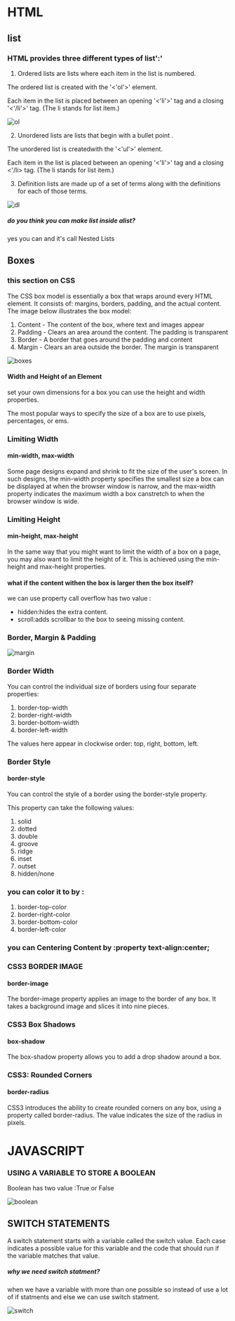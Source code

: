 # HTML

## list

### HTML provides three different types of list':'

1. Ordered lists are lists where each item in the list is numbered.

The ordered list is created with the '<'ol'>' element.

Each item in the list is placed between an opening '<'li'>' tag and a closing '<'/li'>' tag. (The li stands for list item.)

![ol](imagesclass03/ol.png)

2. Unordered lists are lists that begin with a bullet point .


The unordered list is createdwith the '<'ul'>' element.

Each item in the list is placed between an opening '<'li'>' tag and a closing <'/li> tag. (The li stands for list item.)

3. Definition lists are made up of a set of terms along with the definitions for each of those terms.

![dl](imagesclass03/dl.png)

##### do you think you can make list inside alist?
yes you can and it's call Nested Lists


## Boxes

### this section on CSS

The CSS box model is essentially a box that wraps around every HTML element. It consists of: margins, borders, padding, and the actual content. The image below illustrates the box model:

1. Content - The content of the box, where text and images appear
2. Padding - Clears an area around the content. The padding is transparent
3. Border - A border that goes around the padding and content
4. Margin - Clears an area outside the border. The margin is transparent

![boxes](imagesclass03/boxes.png)

#### Width and Height of an Element

set your own dimensions for a box you can use the height and width properties.

The most popular ways to specify the size of a box are to use pixels, percentages, or ems.

### Limiting Width
#### min-width, max-width
Some page designs expand and shrink to fit the size of the user's screen. In such designs, the min-width property specifies the smallest size a box can be displayed at when the browser window is narrow, and the max-width property indicates the maximum width a box canstretch to when the browser window is wide.


### Limiting Height
#### min-height, max-height
In the same way that you might want to limit the width of a box on a page, you may also want to limit the height of it. This is achieved using the min-height and max-height properties.

#### what if the content withen the box is larger then the box itself?

we can use property call overflow has two value :
* hidden:hides the extra content. 
* scroll:adds scrollbar to the box to seeing missing content.

### Border, Margin & Padding

![margin](imagesclass03/margin.png)

### Border Width
You can control the individual size of borders using four separate properties:
1. border-top-width
2. border-right-width
3. border-bottom-width
4. border-left-width

The values here appear in clockwise order: top, right, bottom, left.

### Border Style
#### border-style

You can control the style of a border using the border-style property.

This property can take the following values:
1. solid
2. dotted
3. double
4. groove
5. ridge
6. inset
7. outset
8. hidden/none

### you can color it to by :
1. border-top-color
2. border-right-color
3. border-bottom-color
4. border-left-color

### you can Centering Content by :property text-align:center;


### CSS3 BORDER IMAGE
#### border-image

The border-image property applies an image to the border of any box. It takes a background image and slices it into nine pieces.

### CSS3 Box Shadows
#### box-shadow

The box-shadow property allows you to add a drop shadow around a box.

### CSS3: Rounded Corners
#### border-radius

CSS3 introduces the ability to create rounded corners on any box, using a property called
border-radius. The value indicates the size of the radius in pixels.

# JAVASCRIPT

### USING A VARIABLE TO STORE A BOOLEAN

Boolean has two value :True or False

![boolean](imagesclass03/bool.png)


## SWITCH STATEMENTS
A switch statement starts with a variable called the switch value. Each case indicates a possible value for this variable and the code that should run if the variable matches that value.

##### why we need  switch statment?
when we have a variable with more than one possible so instead of use a lot of if statments and else we can use switch statment.

![switch](images/switch.png)